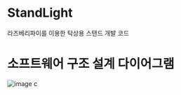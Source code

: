 # StandLight
라즈베리파이를 이용한 탁상용 스탠드 개발 코드

# 소프트웨어 구조 설계 다이어그램

![image](https://user-images.githubusercontent.com/112471463/190301420-6b2a5aea-4358-43e6-a1c3-1442f8c711c6.png)
c